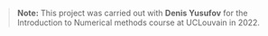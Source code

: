 > **Note:** This project was carried out with **Denis Yusufov** for the Introduction to Numerical methods course at UCLouvain in 2022.
